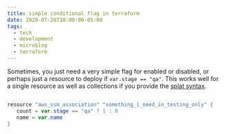 ```yaml
---
title: simple conditional flag in terraform
date: 2020-07-28T18:00:00-05:00
tags:
  - tech
  - development
  - microblog
  - terraform
---
```

Sometimes, you just need a very simple flag for enabled or disabled, or perhaps just a resource to deploy if `var.stage == "qa"`.
This works well for a single resource as well as collections if you provide the [splat syntax](https://bit.ly/39yHUP9).

```powershell

resource "aws_ssm_association" "something_i_need_in_testing_only" {
   count = var.stage == "qa" ? 1 : 0
   name = var.name
}
```
